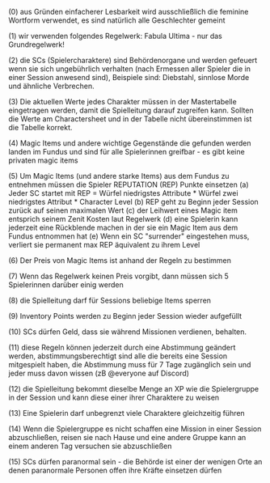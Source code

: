 (0) aus Gründen einfacherer Lesbarkeit wird ausschließlich die feminine Wortform verwendet, es sind natürlich alle Geschlechter gemeint 

(1) wir verwenden folgendes Regelwerk: Fabula Ultima - nur das Grundregelwerk!

(2) die SCs (Spielercharaktere) sind Behördenorgane und werden gefeuert wenn sie sich ungebührlich verhalten (nach Ermessen aller Spieler die in einer Session anwesend sind), Beispiele sind: Diebstahl, sinnlose Morde und ähnliche Verbrechen.

(3) Die aktuellen Werte jedes Charakter müssen in der Mastertabelle eingetragen werden, damit die Spielleitung darauf zugreifen kann. Sollten die Werte am Charactersheet und in der Tabelle nicht übereinstimmen ist die Tabelle korrekt. 

(4) Magic Items und andere wichtige Gegenstände die gefunden werden landen im Fundus und sind für alle Spielerinnen greifbar - es gibt keine privaten magic items

(5) Um Magic Items (und andere starke Items) aus dem Fundus zu entnehmen müssen die Spieler REPUTATION (REP) Punkte einsetzen
	(a) Jeder SC startet mit REP = Würfel niedrigstes Attribute * Würfel zwei niedrigstes Attribut * Character Level
	(b) REP geht zu Beginn jeder Session zurück auf seinen maximalen Wert
	(c) der Leihwert eines Magic item entsprich seinem Zenit Kosten laut Regelwerk
	(d) eine Spielerin kann jederzeit eine Rückblende machen in der sie ein Magic Item aus dem Fundus entnommen hat
	(e) Wenn ein SC "surrender" eingestehen muss, verliert sie permanent max REP äquivalent zu ihrem Level
	
(6) Der Preis von Magic Items ist anhand der Regeln zu bestimmen

(7) Wenn das Regelwerk keinen Preis vorgibt, dann müssen sich 5 Spielerinnen darüber einig werden

(8) die Spielleitung darf für Sessions beliebige Items sperren

(9) Inventory Points werden zu Beginn jeder Session wieder aufgefüllt

(10) SCs dürfen Geld, dass sie während Missionen verdienen, behalten.

(11) diese Regeln können jederzeit durch eine Abstimmung geändert werden, abstimmungsberechtigt sind alle die bereits eine Session mitgespielt haben, die Abstimmung muss für 7 Tage zugänglich sein und jeder muss davon wissen (zB @everyone auf Discord)

(12) die Spielleitung bekommt dieselbe Menge an XP wie die Spielergruppe in der Session und kann diese einer ihrer Charaktere zu weisen

(13) Eine Spielerin darf unbegrenzt viele Charaktere gleichzeitig führen

(14) Wenn die Spielergruppe es nicht schaffen eine Mission in einer Session abzuschließen, reisen sie nach Hause und eine andere Gruppe kann an einem anderen Tag versuchen sie abzuschließen

(15) SCs dürfen paranormal sein - die Behörde ist einer der wenigen Orte an denen paranormale Personen offen ihre Kräfte einsetzen dürfen
